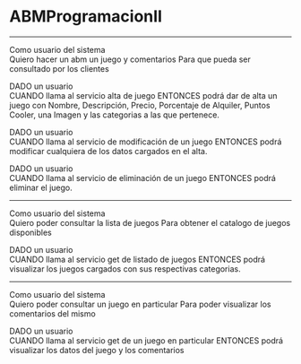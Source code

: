 # ABMProgramacionII
---

Como usuario del sistema  
Quiero hacer un abm un juego y comentarios
Para que pueda ser consultado por los clientes 

DADO un usuario  
CUANDO llama al servicio alta de juego
ENTONCES podrá dar de alta un juego con Nombre, Descripción, Precio, Porcentaje de Alquiler, Puntos Cooler, una Imagen y las categorias a las que pertenece.

DADO un usuario  
CUANDO llama al servicio de modificación de un juego 
ENTONCES podrá modificar cualquiera de los datos cargados en el alta.  

DADO un usuario  
CUANDO llama al servicio de eliminación de un juego 
ENTONCES podrá eliminar el juego. 

---------------------------------------------------------------------------------------------

Como usuario del sistema  
Quiero poder consultar la lista de juegos
Para obtener el catalogo de juegos disponibles

DADO un usuario  
CUANDO llama al servicio get de listado de juegos
ENTONCES podrá visualizar los juegos cargados con sus respectivas categorias.

---------------------------------------------------------------------------------------------

Como usuario del sistema  
Quiero poder consultar un juego en particular
Para poder visualizar los comentarios del mismo

DADO un usuario  
CUANDO llama al servicio get de un juego en particular
ENTONCES podrá visualizar los datos del juego y los comentarios

